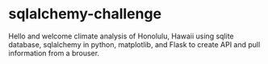# sqlalchemy-challenge
Hello and welcome climate analysis of Honolulu, Hawaii using sqlite database, 
sqlalchemy in python, matplotlib, and Flask to create API and pull information 
from a brouser. 
